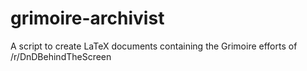 # grimoire-archivist
A script to create LaTeX documents containing the Grimoire efforts of /r/DnDBehindTheScreen
